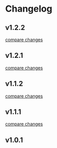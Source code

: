 # Changelog


## v1.2.2

[compare changes](https://github.com/implemio/implemio-nuxt/compare/v1.2.1...v1.2.2)

## v1.2.1

[compare changes](https://github.com/implemio/implemio-nuxt/compare/v1.2.0...v1.2.1)

## v1.1.2

[compare changes](https://github.com/implemio/implemio-nuxt/compare/v1.1.1...v1.1.2)

## v1.1.1

[compare changes](https://github.com/implemio/implemio-nuxt/compare/v1.1.0...v1.1.1)

## v1.0.1

